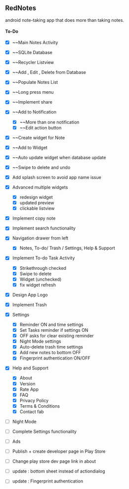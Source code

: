 ## RedNotes
android note-taking app that does more than taking notes.


#### To-Do

- [x] ~~Main Notes Activity
- [x] ~~SQLite Database
- [x] ~~Recycler Listview
- [x] ~~Add , Edit , Delete from Database
- [x] ~~Populate Notes List
- [x] ~~Long press menu
- [x] ~~Implement share
- [x] ~~Add to Notification
  - [x] ~~More than one notification
  - [x] ~~Edit action button
- [x] ~~Create widget for Note
- [x] ~~Add to Widget
- [x] ~~Auto update widget when database update
- [x] ~~Swipe to delete and undo
- [x] Add splash screen to avoid app name issue
- [x] Advanced multiple widgets
  - [x] redesign widget
  - [x] updated preview
  - [x] clickable listview
- [x] Implement copy note
- [x] Implement search functionality
- [x] Navigation drawer from left
  - [x] Notes, To-do/ Trash / Settings, Help & Support
- [x] Implement To-do Task Activity
  - [x] Strikethrough checked
  - [x] Swipe to delete
  - [x] Widget (unchecked)
  - [x] fix widget refresh
- [x] Design App Logo
- [x] Implement Trash
- [x] Settings
  - [x] Reminder ON and time settings
  - [x] Set Tasks reminder if settings ON
  - [x] OFF asks for clear existing reminder
  - [x] Night Mode settings
  - [x] Auto-delete trash time settings
  - [x] Add new notes to bottom OFF
  - [x] Fingerprint authentication ON/OFF
- [x] Help and Support
  - [x] About
  - [x] Version
  - [x] Rate App
  - [x] FAQ
  - [x] Privacy Policy
  - [x] Terms & Conditions
  - [x] Contact fab
- [ ] Night Mode
- [ ] Complete Settings functionality
- [ ] Ads
- [ ] Publish + create developer page in Play Store
- [ ] Change play store dev page link in about
- [ ] update : bottom sheet instead of actiondialog
- [ ] update : Fingerprint authentication

